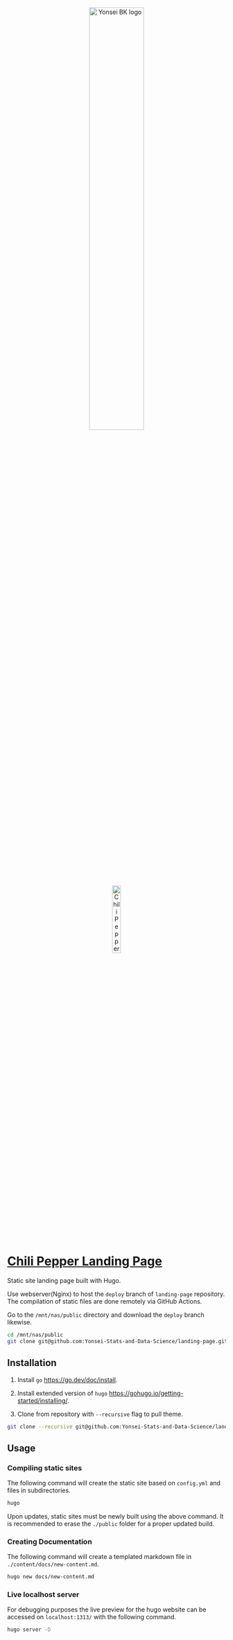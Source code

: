 <br/>
<p align="center">
    <a href="https://hpc.stat.yonsei.ac.kr/" target="_blank">
        <img width="50%" src="https://hpc.stat.yonsei.ac.kr/images/logo.svg" alt="Yonsei BK logo">
    </a>
</p>

<br/>
<p align="center">
</p>
<br/>

<p align="center">
    <a href="https://hpc.stat.yonsei.ac.kr">
        <img width="20%" src="https://hpc.stat.yonsei.ac.kr/images/chili.png" alt="Chili Pepper Cluster Logo">
    </a>
</p>
<br/>

# [Chili Pepper Landing Page](https://hpc.stat.yonsei.ac.kr)

Static site landing page built with Hugo.

Use webserver(Nginx) to host the `deploy` branch of `landing-page` repository. The compilation of static files are done remotely via GitHub Actions.

Go to the `/mnt/nas/public` directory and download the `deploy` branch likewise.

```bash
cd /mnt/nas/public
git clone git@github.com:Yonsei-Stats-and-Data-Science/landing-page.git -b deploy
```


## Installation

1. Install `go` https://go.dev/doc/install.

2. Install extended version of `hugo` https://gohugo.io/getting-started/installing/.

3. Clone from repository with `--recursive` flag to pull theme.

```bash
git clone --recursive git@github.com:Yonsei-Stats-and-Data-Science/landing-page.git
```

## Usage

### Compiling static sites

The following command will create the static site based on `config.yml` and files in subdirectories.

```bash
hugo
```

Upon updates, static sites must be newly built using the above command. It is recommended to erase the `./public` folder for a proper updated build.

### Creating Documentation

The following command will create a templated markdown file in `./content/docs/new-content.md`.

```bash
hugo new docs/new-content.md
```

### Live localhost server

For debugging purposes the live preview for the hugo website can be accessed on `localhost:1313/` with the following command. 

```bash
hugo server -D
````
